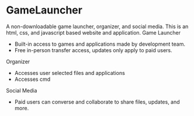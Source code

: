 # GameLauncher
A non-downloadable game launcher, organizer, and social media. This is an html, css, and javascript based website and application. 
Game Launcher
  - Built-in access to games and applications made by development team.
  - Free in-person transfer access, updates only apply to paid users.

Organizer
  - Accesses user selected files and applications 
  - Accesses cmd 

Social Media
  - Paid users can converse and collaborate to share files, updates, and more.
